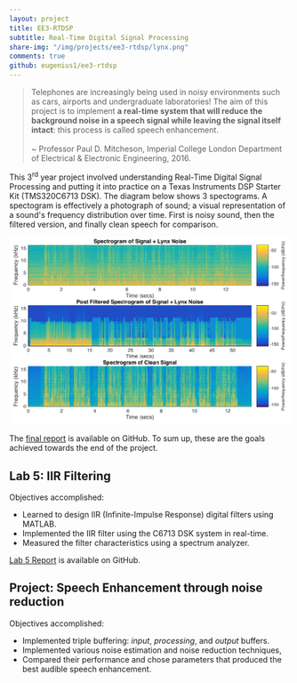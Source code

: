 ```yaml
---
layout: project
title: EE3-RTDSP
subtitle: Real-Time Digital Signal Processing
share-img: "/img/projects/ee3-rtdsp/lynx.png"
comments: true
github: eugenius1/ee3-rtdsp
---
```


> Telephones are increasingly being used in noisy environments such as cars, airports and undergraduate laboratories! The aim of this project is to implement **a real-time system that will reduce the background noise in a speech signal while leaving the signal itself intact**: this process is called speech enhancement.<br><br>
~ Professor Paul D. Mitcheson, Imperial College London Department of Electrical & Electronic Engineering, 2016.

This 3<sup>rd</sup> year project involved understanding Real-Time Digital Signal Processing and putting it into practice on a Texas Instruments DSP Starter Kit (TMS320C6713 DSK). The diagram below shows 3 spectograms. A spectogram is effectively a photograph of sound; a visual representation of a sound's frequency distribution over time. First is noisy sound, then the filtered version, and finally clean speech for comparison.

[![alt text](/img/projects/ee3-rtdsp/lynx.png "Spectograms for noise by a lynx helicopter")](/raw/img/projects/ee3-rtdsp/lynx.png)

The [final report](https://github.com/eugenius1/ee3-rtdsp/blob/master/speech-enhancement/EusebiusN_And_PrahnavS_RTDSP_Project.pdf) is available on GitHub. To sum up, these are the goals achieved towards the end of the project.

## Lab 5: IIR Filtering

Objectives accomplished:

* Learned to design IIR (Infinite-Impulse Response) digital filters using MATLAB.
* Implemented the IIR filter using the C6713 DSK system in real-time.
* Measured the filter characteristics using a spectrum analyzer.

[Lab 5 Report](https://github.com/eugenius1/ee3-rtdsp/blob/master/lab5-iir/EusebiusN_And_PrahnavS_RTDSP_Lab5.pdf) is available on GitHub.

## Project: Speech Enhancement through noise reduction

Objectives accomplished:

* Implemented triple buffering: *input*, *processing*, and *output* buffers.
* Implemented various noise estimation and noise reduction techniques,
* Compared their performance and chose parameters that produced the best audible speech enhancement.

